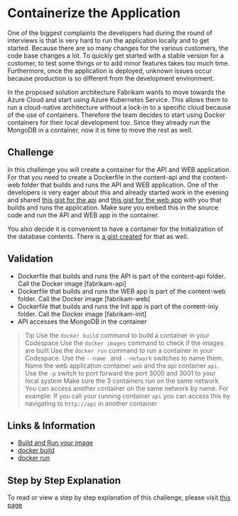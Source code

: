 # Containerize the Application
One of the biggest complaints the developers had during the round of interviews is that is very hard to run the application locally and to get started. Because there are so many changes for the various customers, the code base changes a lot. To quickly get started with a stable version for a customer, to test some things or to add minor features takes too much time. Furthermore, once the application is deployed, unknown issues occur because production is so different from the development environment.

In the proposed solution architecture Fabrikam wants to move towards the Azure Cloud and start using Azure Kubernetes Service. This allows them to run a cloud-native architecture without a lock-in to a specific cloud because of the use of containers. Therefore the team decides to start using Docker containers for their local development too. Since they already run the MongoDB in a container, now it is time to move the rest as well. 

## Challenge
In this challenge you will create a container for the API and WEB application. For that you need to create a Dockerfile in the content-api and the content-web folder that builds and runs the API and WEB application. One of the developers is very eager about this and already started work in the evening and shared [this gist for the api](https://gist.github.com/renevanosnabrugge/b2390f11c45671f6d0a9c6c9bb2c01ca) and [this gist for the web app](https://gist.github.com/renevanosnabrugge/251e01fa380c10c8282ffc7f11ff0526) with you that builds and runs the application. Make sure you embed this in the source code and run the API and WEB app in the container.

You also decide it is convenient to have a container for the Initialization of the database contents. There is [a gist created](https://gist.github.com/renevanosnabrugge/5178c88a09e8c6cdd66a2eb0dc6dcba2) for that as well. 

## Validation
* Dockerfile that builds and runs the API is part of the content-api folder. Call the Docker image [fabrikam-api]
* Dockerfile that builds and runs the WEB app is part of the content-web folder. Call the Docker image [fabrikam-web]
* Dockerfile that builds and runs the Init app is part of the content-iniy folder. Call the Docker image [fabrikam-init]
* API accesses the MongoDB in the container

> Tip
> Use the `docker build` command to build a container in your Codespace
> Use the `docker images` command to check if the images are built
> Use the `docker run` command to run a container in your Codespace. Use the `--name ` and `--network` switches to name them. Name the web application container `web` and the api container `api`. Use the `-p` switch to port forward the port 3000 and 3001 to your local system 
> Make sure the 3 containers run on the same network
> You can access another container on the same network by name. For example: If you call your running container `api` you can access this by navigating to `http://api` in another container

## Links & Information
* [Build and Run your image](https://docs.docker.com/get-started/part2/)
* [docker build](https://docs.docker.com/engine/reference/commandline/build/)
* [docker run](https://docs.docker.com/engine/reference/run/)

## Step by Step Explanation
To read or view a step by step explanation of this challenge, please visit [this page](../Step-By-Step/DEVWF-SBS002.md)
